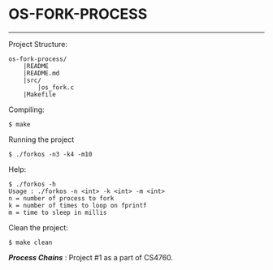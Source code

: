 # OS-FORK-PROCESS
-----------------

Project Structure:

```
os-fork-process/
	|README
	|README.md
	|src/
		|os_fork.c
	|Makefile
```

Compiling:

```
$ make
```

Running the project

```
$ ./forkos -n3 -k4 -m10
```

Help:

```
$ ./forkos -h
Usage : ./forkos -n <int> -k <int> -m <int>
n = number of process to fork
k = number of times to loop on fprintf
m = time to sleep in millis
```

Clean the project:

```
$ make clean
```

***Process Chains*** : Project #1 as a part of CS4760. 